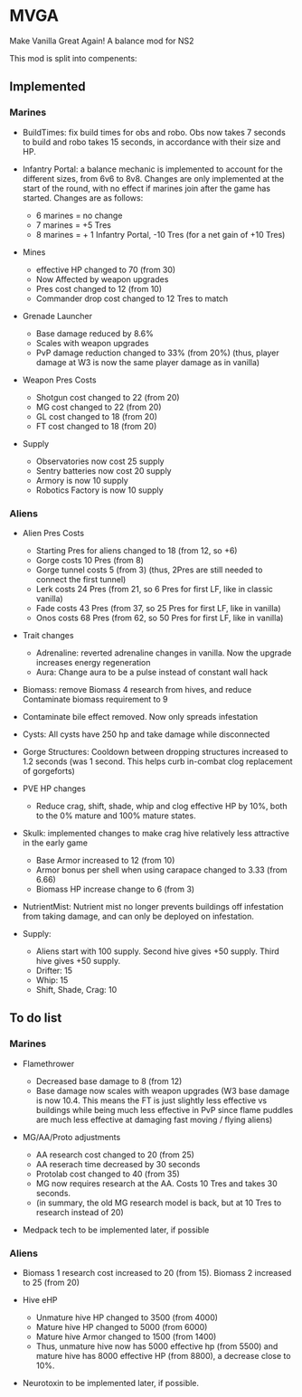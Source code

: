 # MVGA
Make Vanilla Great Again!
A balance mod for NS2

This mod is split into compenents:

## **Implemented**

### **Marines**
* BuildTimes: fix build times for obs and robo. Obs now takes 7 seconds to build and robo takes 15 seconds, in accordance with their size and HP.

* Infantry Portal: a balance mechanic is implemented to account for the different sizes, from 6v6 to 8v8. Changes are only implemented at the start of the round, with no effect if marines join after the game has started. Changes are as follows:
  * 6 marines = no change
  * 7 marines = +5 Tres
  * 8 marines = + 1 Infantry Portal, -10 Tres (for a net gain of +10 Tres)

* Mines
  * effective HP changed to 70 (from 30)
  * Now Affected by weapon upgrades
  * Pres cost changed to 12 (from 10)
  * Commander drop cost changed to 12 Tres to match

* Grenade Launcher
  * Base damage reduced by 8.6%
  * Scales with weapon upgrades
  * PvP damage reduction changed to 33% (from 20%) (thus, player damage at W3 is now the same player damage as in vanilla)

* Weapon Pres Costs
  * Shotgun cost changed to 22 (from 20)
  * MG cost changed to 22 (from 20)
  * GL cost changed to 18 (from 20)
  * FT cost changed to 18 (from 20)

* Supply
  * Observatories now cost 25 supply
  * Sentry batteries now cost 20 supply
  * Armory is now 10 supply
  * Robotics Factory is now 10 supply

### **Aliens**
* Alien Pres Costs
  * Starting Pres for aliens changed to 18 (from 12, so +6)
  * Gorge costs 10 Pres (from 8)
  * Gorge tunnel costs 5 (from 3) (thus, 2Pres are still needed to connect the first tunnel)
  * Lerk costs 24 Pres (from 21, so 6 Pres for first LF, like in classic vanilla)
  * Fade costs 43 Pres (from 37, so 25 Pres for first LF, like in vanilla)
  * Onos costs 68 Pres (from 62, so 50 Pres for first LF, like in vanilla)

* Trait changes
  * Adrenaline: reverted adrenaline changes in vanilla. Now the upgrade increases energy regeneration
  * Aura: Change aura to be a pulse instead of constant wall hack

* Biomass: remove Biomass 4 research from hives, and reduce Contaminate biomass requirement to 9

* Contaminate bile effect removed. Now only spreads infestation

* Cysts: All cysts have 250 hp and take damage while disconnected

* Gorge Structures: Cooldown between dropping structures increased to 1.2 seconds (was 1 second. This helps curb in-combat clog replacement of gorgeforts)

* PVE HP changes
  * Reduce crag, shift, shade, whip and clog effective HP by 10%, both to the 0% mature and 100% mature states.

* Skulk: implemented changes to make crag hive relatively less attractive in the early game
  * Base Armor increased to 12 (from 10)
  * Armor bonus per shell when using carapace changed to 3.33 (from 6.66)
  * Biomass HP increase change to 6 (from 3)

* NutrientMist: Nutrient mist no longer prevents buildings off infestation from taking damage, and can only be deployed on infestation.

* Supply:
  * Aliens start with 100 supply. Second hive gives +50 supply. Third hive gives +50 supply.
  * Drifter: 15
  * Whip: 15
  * Shift, Shade, Crag: 10

## **To do list**

### **Marines**
* Flamethrower
  * Decreased base damage to 8 (from 12)
  * Base damage now scales with weapon upgrades (W3 base damage is now 10.4. This means the FT is just slightly less effective vs buildings while being much less effective in PvP since flame puddles are much less effective at damaging fast moving / flying aliens)

* MG/AA/Proto adjustments
  * AA research cost changed to 20 (from 25)
  * AA reserach time decreased by 30 seconds
  * Protolab cost changed to 40 (from 35)
  * MG now requires research at the AA. Costs 10 Tres and takes 30 seconds.
  * (in summary, the old MG research model is back, but at 10 Tres to research instead of 20)

* Medpack tech to be implemented later, if possible

### **Aliens**
* Biomass 1 research cost increased to 20 (from 15). Biomass 2 increased to 25 (from 20)

* Hive eHP
  * Unmature hive HP changed to 3500 (from 4000)
  * Mature hive HP changed to 5000 (from 6000)
  * Mature hive Armor changed to 1500 (from 1400)
  * Thus, unmature hive now has 5000 effective hp (from 5500) and mature hive has 8000 effective HP (from 8800), a decrease close to 10%.

* Neurotoxin to be implemented later, if possible.
